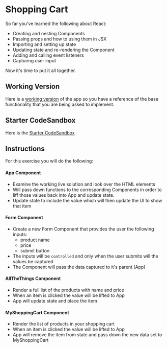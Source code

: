 # Shopping Cart

So far you've learned the following about React:

- Creating and nesting Components
- Passing props and how to using them in JSX
- Importing and setting up state
- Updating state and re-rendering the Component
- Adding and calling event listeners
- Capturing user input

Now it's time to put it all together. 

## Working Version
Here is a [working version](https://cmix9.csb.app/) of the app so you have a reference of the base functionality that you are being asked to implement. 

## Starter CodeSandbox
<!-- Here is our [Starter CodeSandbox](https://codesandbox.io/s/react-shopping-cart-solution-1prws?file=/src/App.js) -->
Here is the [Starter CodeSandbox](https://codesandbox.io/s/react-shopping-cart-starter-e2km4)

## Instructions
For this exercise you will do the following:

#### App Component
- Examine the working live solution and look over the HTML elements
- Will pass down functions to the corresponding Components in order to liff those values back into App and update state. 
- Update state to include the value which will then update the UI to show that item

#### Form Component

- Create a new Form Component that provides the user the following inputs:
  - product name
  - price
  - submit button
- The inputs will be `controlled` and only when the user submits will the values be captured
- The Component will pass the data captured to it's parent (App)

#### AllTheThings Component

- Render a full list of the products with name and price
- When an item is clicked the value will be lifted to App
- App will update state and place the item 

#### MyShoppingCart Component

- Render the list of products in your shopping cart
- When an item is clicked the value will be lifted to App
- App will remove the item from state and pass down the new data set to MyShoppingCart
